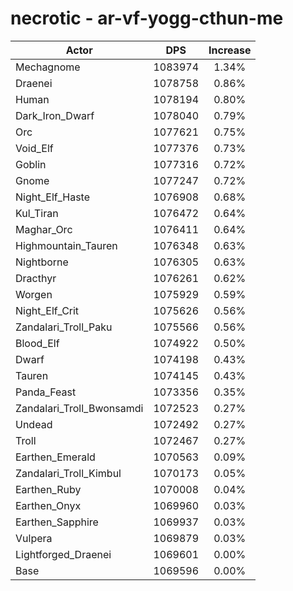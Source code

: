 # necrotic - ar-vf-yogg-cthun-me
| Actor | DPS | Increase |
|---|:---:|:---:|
|Mechagnome|1083974|1.34%|
|Draenei|1078758|0.86%|
|Human|1078194|0.80%|
|Dark_Iron_Dwarf|1078040|0.79%|
|Orc|1077621|0.75%|
|Void_Elf|1077376|0.73%|
|Goblin|1077316|0.72%|
|Gnome|1077247|0.72%|
|Night_Elf_Haste|1076908|0.68%|
|Kul_Tiran|1076472|0.64%|
|Maghar_Orc|1076411|0.64%|
|Highmountain_Tauren|1076348|0.63%|
|Nightborne|1076305|0.63%|
|Dracthyr|1076261|0.62%|
|Worgen|1075929|0.59%|
|Night_Elf_Crit|1075626|0.56%|
|Zandalari_Troll_Paku|1075566|0.56%|
|Blood_Elf|1074922|0.50%|
|Dwarf|1074198|0.43%|
|Tauren|1074145|0.43%|
|Panda_Feast|1073356|0.35%|
|Zandalari_Troll_Bwonsamdi|1072523|0.27%|
|Undead|1072492|0.27%|
|Troll|1072467|0.27%|
|Earthen_Emerald|1070563|0.09%|
|Zandalari_Troll_Kimbul|1070173|0.05%|
|Earthen_Ruby|1070008|0.04%|
|Earthen_Onyx|1069960|0.03%|
|Earthen_Sapphire|1069937|0.03%|
|Vulpera|1069879|0.03%|
|Lightforged_Draenei|1069601|0.00%|
|Base|1069596|0.00%|
